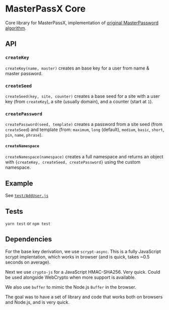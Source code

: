 # MasterPassX Core

Core library for MasterPassX, implementation of [original MasterPassword algorithm](http://masterpasswordapp.com/algorithm.html).

## API

### `createKey`

`createKey(name, master)` creates an base key for a user from name & master password.

### `createSeed`

`createSeed(key, site, counter)` creates a base seed for a site with a user key (from `createKey`), a site (usually domain), and a counter (start at `1`).

### `createPassword`

`createPassword(seed, template)` creates a password from a site seed (from `createSeed`) and template (from: 	`maximum`, `long` (default), `medium`, `basic`, `short`, `pin`, `name`, `phrase`).

#### `createNamespace`

`createNamespace(namespace)` creates a full namespace and returns an object with `{createKey, createSeed, createPassword}` using the custom namespace.

## Example

See [`test/AddUser.js`](test/AddUser.js)

## Tests

`yarn test` or `npm test`

## Dependencies

For the base key derivation, we use `scrypt-async`. This is a fully JavaScript scrypt implentation, which works in browser (and is quick, takes ~0.5 seconds on average).

Next we use `crypto-js` for a JavaScript HMAC-SHA256. Very quick. Could be used alongside WebCrypto when more support is available.

We also use `buffer` to mimic the Node.js `Buffer` in the browser.

The goal was to have a set of library and code that works both on browsers and Node.js, and is very quick.